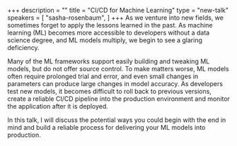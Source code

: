 +++
description = ""
title = "CI/CD for Machine Learning"
type = "new-talk"
speakers = [
        "sasha-rosenbaum",
]
+++
As we venture into new fields, we sometimes forget to apply the lessons learned in the past. As machine learning (ML) becomes more accessible to developers without a data science degree, and ML models multiply, we begin to see a glaring deficiency. 

Many of the ML frameworks support easily building and tweaking ML models, but do not offer source control. To make matters worse, ML models often require prolonged trial and error, and even small changes in parameters can produce large changes in model accuracy. As developers test new models, it becomes difficult to roll back to previous versions, create a reliable CI/CD pipeline into the production environment and monitor the application after it is deployed. 

In this talk, I will discuss the potential ways you could begin with the end in mind and build a reliable process for delivering your ML models into production.